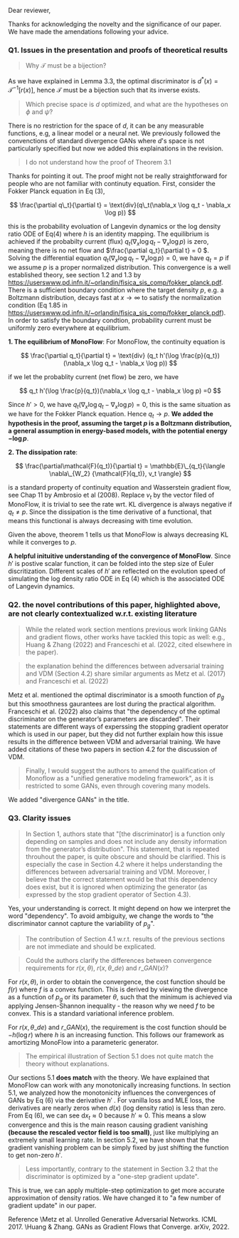 Dear reviewer,

Thanks for acknowledging the novelty and the significance of our paper. We have made the amendations following your advice. 

### Q1. Issues in the presentation and proofs of theoretical results
>Why $\mathcal{T}$ must be a bijection?

As we have explained in Lemma 3.3, the optimal discriminator is $d^\ast(x) = \mathcal{T}^{-1}[r(x)]$, hence $\mathcal{T}$ must be a bijection such that its 
inverse exists.

>Which precise space is $d$ optimized, and what are the hypotheses on $\phi$ and $\psi$?

There is no restriction for the space of $d$, it can be any measurable functions, 
e.g, a linear model or a neural net. We previously followed the convenctions of standard divergence GANs where $d$'s space is not particularly specified 
but now we added this explainations in the revision. 

>I do not understand how the proof of Theorem 3.1

Thanks for pointing it out. The proof might not be really straightforward for people who are not familiar with continuty equation. 
First, consider the Fokker Planck equation in Eq (3),

$$
\frac{\partial q\_t}{\partial t} = \text{div}(q\_t(\nabla_x \log q_t - \nabla_x \log p)) 
$$

this is the probability evoluation of Langevin dynamics or the log density ratio ODE of Eq(4) where $h$ is an identity mapping. 
The equilibrium is achieved if the probabilty current (flux) $q_t(\nabla_x \log q_t - \nabla_x \log p)$ is zero, 
meaning there is no net flow and $\frac{\partial q_t}{\partial t} = 0 $. Solving the differential equation $q_t(\nabla_x \log q_t - \nabla_x \log p)=0$, 
we have $q_t=p$ if we assume $p$ is a proper normalized distribution. This convergence is a well established theory, see section 1.2 and 1.3 by https://userswww.pd.infn.it/~orlandin/fisica_sis_comp/fokker_planck.pdf. There is a sufficient boundary condition where the target density $p$, e.g. a Boltzmann distribution,  decays fast at $x \to \infty$ to satisfy the normalization condition (Eq 1.85 in https://userswww.pd.infn.it/~orlandin/fisica_sis_comp/fokker_planck.pdf). In order to satisfy the boundary condtion, probability current must be uniformly zero everywhere at equilibrium. 

**1. The equilibrium of MonoFlow**:
For MonoFlow, the continuity equation is 

$$
\frac{\partial q_t}{\partial t} = \text{div} (q_t h'(\log \frac{p}{q_t})(\nabla_x \log q_t - \nabla_x \log p))
$$

if we let the probablity current (net flow) be zero, we have 

$$
q_t h'(\log \frac{p}{q_t})(\nabla_x \log q_t - \nabla_x \log p) =0
$$

Since $h' > 0$, we have $q_t (\nabla_x \log q_t - \nabla_x \log p) =0$, this is the same situation as we have for the Fokker Planck equation. 
Hence $q_t \to p$.
**We added the hypothesis in the proof, assuming the target $p$ is a Boltzmann distribution, a general assumption in energy-based models, with the potential energy $-\log p$**.

**2. The dissipation rate**:

$$
\frac{\partial\mathcal{F}(q_t)}{\partial t} = \mathbb{E}\_{q_t}{\langle \nabla\_{W_2} {\mathcal{F}(q_t)}, v_t \rangle}
$$

is a standard property of continuity equation and Wasserstein gradient flow, see Chap 11 by Ambrosio et al (2008). Replace $v_t$ by the vector filed of MonoFlow, it is trivial to see the rate wrt. KL divergence is always negative if $q_t \neq p$. Since the dissipation is the time derivative of a functional, that means this functional is always decreasing with time evolution. 

Given the above, theorem 1 tells us that MonoFlow is always decreasing KL while it converges to $p$.

**A helpful inituitive understanding of the convergence of MonoFlow**.
Since $h'$ is postive scalar function, it can be folded into the step size of Euler discritization. Different scales of $h'$ are reflected on the evolution speed of simulating the log density ratio ODE in Eq (4) which is the associated ODE of Langevin dynamics.


### Q2. the novel contributions of this paper, highlighted above, are not clearly contextualized w.r.t. existing literature
>While the related work section mentions previous work linking GANs and gradient flows, other works have tackled this topic as well: e.g., Huang & Zhang (2022) and Franceschi et al. (2022, cited elsewhere in the paper).

>the explanation behind the differences between adversarial training and VDM (Section 4.2) share similar arguments as Metz et al. (2017) and Franceschi et al. (2022)

Metz et al. mentioned the optimal discriminator is a smooth function of $p_g$ but this smoothness gaurantees are lost during the practical algorithm. Franceschi et al. (2022) also claims that "the dependency of the optimal discriminator on the generator’s parameters are discarded". Their statements are different ways of experssing the stopping gradient operator which is used in our paper, but they did not further explain how this issue results in the difference between VDM and adversarial training. We have added citations of these two papers in section 4.2 for the discussion of VDM. 

>Finally, I would suggest the authors to amend the qualification of Monoflow as a "unified generative modeling framework", as it is restricted to some GANs, even through covering many models.

We added "divergence GANs" in the title.

### Q3. Clarity issues

>In Section 1, authors state that "[the discriminator] is a function only depending on samples  and does not include any density information from the generator’s distribution". This statement, that is repeated throuhout the paper, is quite obscure and should be clarified. This is especially the case in Section 4.2 where it helps understanding the differences between adversarial training and VDM. Moreover, I believe that the correct statement would be that this dependency does exist, but it is ignored when optimizing the generator (as expressed by the stop gradient operator of Section 4.3).

Yes, your understanding is correct. It might depend on how we interpret the word "dependency". To avoid ambiguity, we change the words to "the discriminator cannot capture the variability of $p_g$". 

>The contribution of Section 4.1 w.r.t. results of the previous sections are not immediate and should be explicated.


>Could the authors clarify the differences between convergence requirements for $r(x , \theta)$,  $r(x , \theta\_{de})$ and $r\_{GAN}(x)$?

For $r(x , \theta)$, in order to obtain the convergence, the cost function should be $f(r)$ where $f$ is a convex function. This is derived by viewing the divergence as a function of $p_g$ or its parameter $\theta$, such that the minimum is achieved via applying Jensen-Shannon inequality - the reason why we need $f$ to be convex. This is a standard variational inference problem.

For $r(x , \theta\_{de})$ and $r\_{GAN}(x)$, the requirement is the cost function should be $-h(\log r)$ where $h$ is an increasing function. This follows our framework as amortizing MonoFlow into a parameteric generator.

>The empirical illustration of Section 5.1 does not quite match the theory without explanations.

Our sections 5.1 **does match** with the theory. We have explained that MonoFlow can work with any monotonically increasing functions. In section 5.1, 
we analyzed how the monotonicity influences the convergences of GANs by Eq (6) via the derivative $h'$ . For vanilla loss and MLE loss, the derivatives are nearly zeros when $d(x)$ (log density ratio) is less than zero. From Eq (6), we can see $\mathrm{d}x_t \approx 0$ because $h'\approx 0$. This means a slow convergence and this is the main reason causing gradient vanishing **(because the rescaled vector field is too small)**, just like multiplying an extremely small learning rate. In section 5.2, we have shown that the gradient vanishing problem can be simply fixed by just shifting the function to get non-zero $h'$.

>Less importantly, contrary to the statement in Section 3.2 that the discriminator is optimized by a "one-step gradient update".

This is true, we can apply multiple-step optimization to get more accurate approximation of density ratios. We have changed it to "a few number of gradient update" in our paper.

Reference 
\Metz et al. Unrolled Generative Adversarial Networks. ICML 2017.
\Huang & Zhang. GANs as Gradient Flows that Converge. arXiv, 2022.

